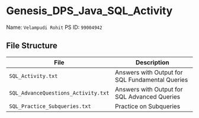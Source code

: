 # Genesis_DPS_Java_SQL_Activity

Name: `Velampudi Rohit`
PS ID: `99004942`

## File Structure
File             | Description
-------------------| -----------------------------------------
`SQL_Activity.txt`   | Answers with Output for SQL Fundamental Queries
`SQL_AdvanceQuestions_Activity.txt`         | Answers with Output for SQL Advanced Queries
`SQL_Practice_Subqueries.txt` | Practice on Subqueries